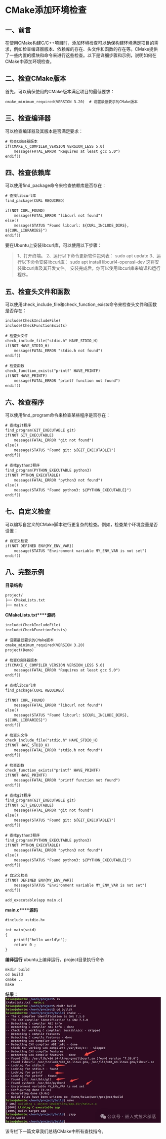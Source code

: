 # CMake添加环境检查

## 一、前言

在使用CMake构建C/C++项目时，添加环境检查可以确保构建环境满足项目的需求，例如检查编译器版本、依赖库的存在、头文件和函数的存在等。CMake提供了一些内置的模块和命令来进行这些检查。以下是详细步骤和示例，说明如何在CMake中添加环境检查。

## 二、检查CMake版本

首先，可以确保使用的CMake版本满足项目的最低要求：

```
cmake_minimum_required(VERSION 3.20)  # 设置最低要求的CMake版本
```

## 三、检查编译器

可以检查编译器及其版本是否满足要求：

```
# 检查C编译器版本
if(CMAKE_C_COMPILER_VERSION VERSION_LESS 5.0)
    message(FATAL_ERROR "Requires at least gcc 5.0")
endif()
```

## 四、检查依赖库

可以使用find_package命令来检查依赖库是否存在：

```
# 查找libcurl库
find_package(CURL REQUIRED)

if(NOT CURL_FOUND)
    message(FATAL_ERROR "libcurl not found")
else()
    message(STATUS "Found libcurl: ${CURL_INCLUDE_DIRS}, ${CURL_LIBRARIES}")
endif()
```

要在Ubuntu上安装libcurl库，可以使用以下步骤：

> 1、打开终端。
> 2、运行以下命令更新软件包列表：
> sudo apt update
> 3、运行以下命令安装libcurl库：
> sudo apt install libcurl4-openssl-dev
> 这将安装libcurl库及其开发文件。
> 安装完成后，你可以使用libcurl库来编译和运行程序。

## 五、检查头文件和函数

可以使用check_include_file和check_function_exists命令来检查头文件和函数是否存在：

```
include(CheckIncludeFile)
include(CheckFunctionExists)

# 检查头文件
check_include_file("stdio.h" HAVE_STDIO_H)
if(NOT HAVE_STDIO_H)
    message(FATAL_ERROR "stdio.h not found")
endif()

# 检查函数
check_function_exists("printf" HAVE_PRINTF)
if(NOT HAVE_PRINTF)
    message(FATAL_ERROR "printf function not found")
endif()
```

## 六、检查程序

可以使用find_program命令来检查某些程序是否存在：

```
# 查找git程序
find_program(GIT_EXECUTABLE git)
if(NOT GIT_EXECUTABLE)
    message(FATAL_ERROR "git not found")
else()
    message(STATUS "Found git: ${GIT_EXECUTABLE}")
endif()

# 查找python3程序
find_program(PYTHON_EXECUTABLE python3)
if(NOT PYTHON_EXECUTABLE)
    message(FATAL_ERROR "python3 not found")
else()
    message(STATUS "Found python3: ${PYTHON_EXECUTABLE}")
endif()
```

## 七、自定义检查

可以编写自定义的CMake脚本进行更复杂的检查。例如，检查某个环境变量是否设置：

```
# 自定义检查
if(NOT DEFINED ENV{MY_ENV_VAR})
    message(STATUS "Environment variable MY_ENV_VAR is not set")
endif()
```

## 八、完整示例

**目录结构**

```
project/
├── CMakeLists.txt
├── main.c
```

**CMakeLists.txt****源码**

```
include(CheckIncludeFile)
include(CheckFunctionExists)

# 设置最低要求的CMake版本
cmake_minimum_required(VERSION 3.20)
project(Demo)

# 检查C编译器版本
if(CMAKE_C_COMPILER_VERSION VERSION_LESS 5.0)
    message(FATAL_ERROR "Requires at least gcc 5.0")
endif()

# 查找libcurl库
find_package(CURL REQUIRED)

if(NOT CURL_FOUND)
    message(FATAL_ERROR "libcurl not found")
else()
    message(STATUS "Found libcurl: ${CURL_INCLUDE_DIRS}, ${CURL_LIBRARIES}")
endif()

# 检查头文件
check_include_file("stdio.h" HAVE_STDIO_H)
if(NOT HAVE_STDIO_H)
    message(FATAL_ERROR "stdio.h not found")
endif()

# 检查函数
check_function_exists("printf" HAVE_PRINTF)
if(NOT HAVE_PRINTF)
    message(FATAL_ERROR "printf function not found")
endif()

# 查找git程序
find_program(GIT_EXECUTABLE git)
if(NOT GIT_EXECUTABLE)
    message(FATAL_ERROR "git not found")
else()
    message(STATUS "Found git: ${GIT_EXECUTABLE}")
endif()

# 查找python3程序
find_program(PYTHON_EXECUTABLE python3)
if(NOT PYTHON_EXECUTABLE)
    message(FATAL_ERROR "python3 not found")
else()
    message(STATUS "Found python3: ${PYTHON_EXECUTABLE}")
endif()

# 自定义检查
if(NOT DEFINED ENV{MY_ENV_VAR})
    message(STATUS "Environment variable MY_ENV_VAR is not set")
endif()

add_executable(app main.c)
```

**main.c****源码**

```
#include <stdio.h>

int main(void)
{
    printf("hello world\n");
    return 0 ;
}
```

**编译运行**
ubuntu上编译运行，project目录执行命令

```
mkdir build
cd build
cmake ..
make
```

**结果：**
![图片](./assets/640-1752669800343-212.webp)

该专栏下一篇文章我们总结CMake中所有查找指令。
